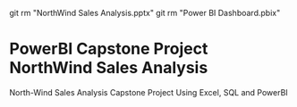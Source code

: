 git rm "NorthWind Sales Analysis.pptx"
git rm "Power BI Dashboard.pbix"
# PowerBI Capstone Project NorthWind Sales Analysis
North-Wind Sales Analysis Capstone Project Using Excel, SQL and PowerBI
